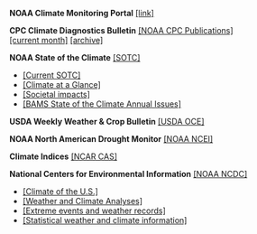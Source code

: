 **NOAA Climate Monitoring Portal** [[link]](https://www.ncdc.noaa.gov/climate-monitoring/)  

**CPC Climate Diagnostics Bulletin**  [[NOAA CPC Publications]](https://www.cpc.ncep.noaa.gov/products/outreach/publications.shtml)  
[[current month]](https://www.cpc.ncep.noaa.gov/products/CDB/)
[[archive]](https://www.cpc.ncep.noaa.gov/products/CDB/CDB_Archive_html/CDB_archive.shtml) 

**NOAA State of the Climate** [[SOTC]](https://www.ncdc.noaa.gov/sotc/)  

- [[Current SOTC]](https://www.ncdc.noaa.gov/sotc/)
- [[Climate at a Glance]](https://www.ncdc.noaa.gov/bams)
- [[Societal impacts]](https://www.ncdc.noaa.gov/societal-impacts/)
- [[BAMS State of the Climate Annual Issues]](https://www.ncdc.noaa.gov/bams)

**USDA Weekly Weather & Crop Bulletin** [[USDA OCE]](https://www.usda.gov/oce/weather/pubs/Weekly/Wwcb/)

**NOAA North American Drought Monitor**  [[NOAA NCEI]](https://www.ncdc.noaa.gov/temp-and-precip/drought/nadm/maps)  

**Climate Indices** [[NCAR CAS]](http://www.cgd.ucar.edu/cas/catalog/climind/)

**National Centers for Environmental Information** [[NOAA NCDC]](https://www.ncdc.noaa.gov)  

- [[Climate of the U.S.]](https://www.ncdc.noaa.gov/climate-information/climate-us)
- [[Weather and Climate Analyses]](https://www.ncdc.noaa.gov/climate-information/analyses)
- [[Extreme events and weather records]](https://www.ncdc.noaa.gov/climate-information/extreme-events)
- [[Statistical weather and climate information]](https://www.ncdc.noaa.gov/climate-information/statistical-weather-and-climate-information)




